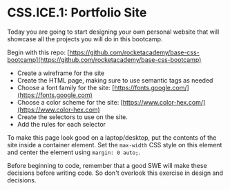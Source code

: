 # CSS.ICE.1: Portfolio Site

Today you are going to start designing your own personal website that will showcase all the projects you will do in this bootcamp. &#x20;

Begin with this repo: [https://github.com/rocketacademy/base-css-bootcamp](https://github.com/rocketacademy/base-css-bootcamp)

- Create a wireframe for the site
- Create the HTML page, making sure to use semantic tags as needed
- Choose a font family for the site: [https://fonts.google.com/](https://fonts.google.com)
- Choose a color scheme for the site: [https://www.color-hex.com/](https://www.color-hex.com)
- Create the selectors to use on the site. &#x20;
- Add the rules for each selector

To make this page look good on a laptop/desktop, put the contents of the site inside a container element. Set the `max-width` CSS style on this element and center the element using `margin: 0 auto;`.

Before beginning to code, remember that a good SWE will make these decisions before writing code. So don't overlook this exercise in design and decisions. &#x20;
